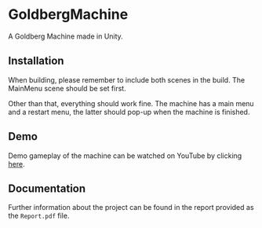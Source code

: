 # GoldbergMachine

A Goldberg Machine made in Unity.

## Installation

When building, please remember to include both scenes in the build. The MainMenu scene should be set first.

Other than that, everything should work fine. The machine has a main menu and a restart menu, the latter should pop-up when the machine is finished.

## Demo

Demo gameplay of the machine can be watched on YouTube by clicking [here](https://www.youtube.com/watch?v=oHZAyHYOKNk).

## Documentation

Further information about the project can be found in the report provided as the `Report.pdf` file.
